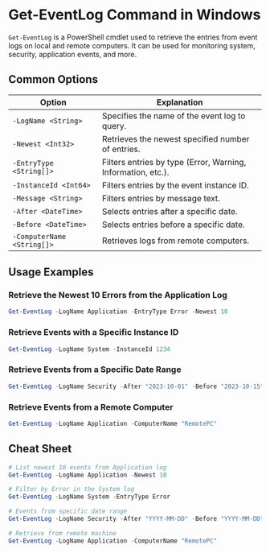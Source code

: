 # Get-EventLog Command in Windows

`Get-EventLog` is a PowerShell cmdlet used to retrieve the entries from event logs on local and remote computers. It can be used for monitoring system, security, application events, and more.

## Common Options

| Option                     | Explanation                                                   |
|----------------------------|---------------------------------------------------------------|
| `-LogName <String>`        | Specifies the name of the event log to query.                 |
| `-Newest <Int32>`          | Retrieves the newest specified number of entries.             |
| `-EntryType <String[]>`    | Filters entries by type (Error, Warning, Information, etc.).  |
| `-InstanceId <Int64>`      | Filters entries by the event instance ID.                     |
| `-Message <String>`        | Filters entries by message text.                              |
| `-After <DateTime>`        | Selects entries after a specific date.                        |
| `-Before <DateTime>`       | Selects entries before a specific date.                       |
| `-ComputerName <String[]>` | Retrieves logs from remote computers.                         |

## Usage Examples

### Retrieve the Newest 10 Errors from the Application Log

```powershell
Get-EventLog -LogName Application -EntryType Error -Newest 10
```

### Retrieve Events with a Specific Instance ID

```powershell
Get-EventLog -LogName System -InstanceId 1234
```

### Retrieve Events from a Specific Date Range

```powershell
Get-EventLog -LogName Security -After "2023-10-01" -Before "2023-10-15"
```

### Retrieve Events from a Remote Computer

```powershell
Get-EventLog -LogName Application -ComputerName "RemotePC"
```

## Cheat Sheet

```powershell
# List newest 10 events from Application log
Get-EventLog -LogName Application -Newest 10

# Filter by Error in the System log
Get-EventLog -LogName System -EntryType Error

# Events from specific date range
Get-EventLog -LogName Security -After "YYYY-MM-DD" -Before "YYYY-MM-DD"

# Retrieve from remote machine
Get-EventLog -LogName Application -ComputerName "RemotePC"
```
